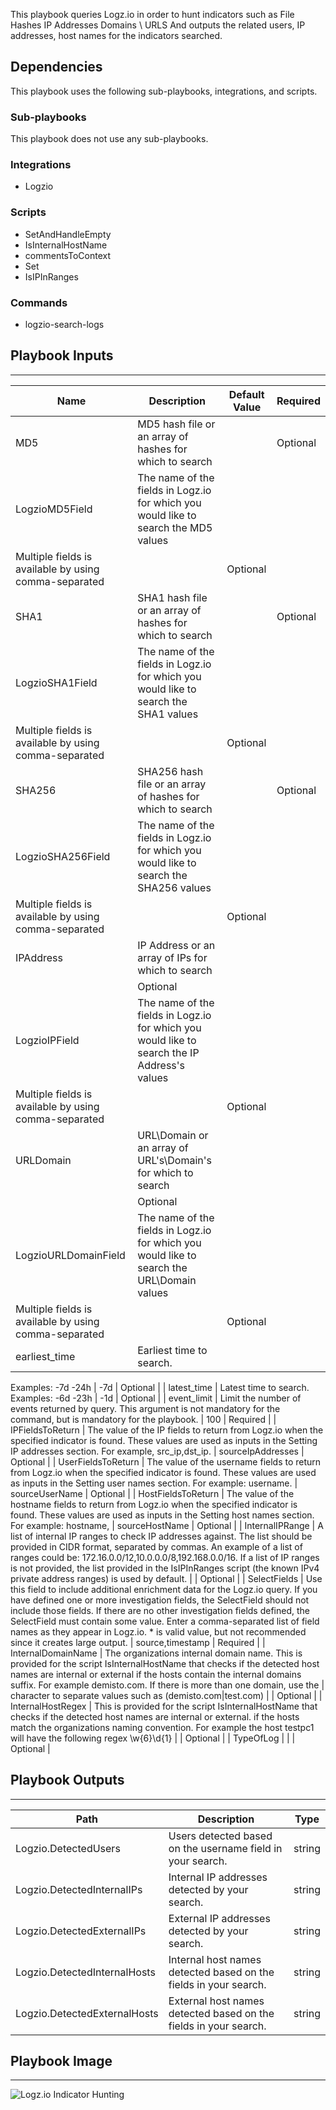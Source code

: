 This playbook queries Logz.io in order to hunt indicators such as
File Hashes
IP Addresses
Domains \ URLS
And outputs the related users, IP addresses, host names for the indicators searched.

## Dependencies
This playbook uses the following sub-playbooks, integrations, and scripts.

### Sub-playbooks
This playbook does not use any sub-playbooks.

### Integrations
* Logzio

### Scripts
* SetAndHandleEmpty
* IsInternalHostName
* commentsToContext
* Set
* IsIPInRanges

### Commands
* logzio-search-logs

## Playbook Inputs
---

| **Name** | **Description** | **Default Value** | **Required** |
| --- | --- | --- | --- |
| MD5 | MD5 hash file or an array of hashes for which to search |  | Optional |
| LogzioMD5Field | The name of the fields in Logz.io for which you would like to search the MD5 values
Multiple fields is available by using comma\-separated  |  | Optional |
| SHA1 | SHA1 hash file or an array of hashes for which to search |  | Optional |
| LogzioSHA1Field | The name of the fields in Logz.io for which you would like to search the SHA1 values
Multiple fields is available by using comma\-separated  |  | Optional |
| SHA256 | SHA256 hash file or an array of hashes for which to search |  | Optional |
| LogzioSHA256Field | The name of the fields in Logz.io for which you would like to search the SHA256 values
Multiple fields is available by using comma\-separated  |  | Optional |
| IPAddress | IP Address or an array of IPs for which to search
 |  | Optional |
| LogzioIPField | The name of the fields in Logz.io for which you would like to search the IP Address's values
Multiple fields is available by using comma\-separated  |  | Optional |
| URLDomain | URL\\Domain  or an array of URL's\\Domain's for which to search
 |  | Optional |
| LogzioURLDomainField | The name of the fields in Logz.io for which you would like to search the URL\\Domain values
Multiple fields is available by using comma\-separated  |  | Optional |
| earliest_time | Earliest time to search.
Examples:
\-7d
\-24h | -7d | Optional |
| latest_time | Latest time to search.
Examples:
\-6d
\-23h | -1d | Optional |
| event_limit | Limit the number of events returned by query. This argument is not mandatory for the command, but is mandatory for the playbook. | 100 | Required |
| IPFieldsToReturn | The value of the IP fields to return from Logz.io when the specified indicator is found. These values are used as inputs in the Setting IP addresses section. For example, src\_ip,dst\_ip. | sourceIpAddresses | Optional |
| UserFieldsToReturn | The value of the username fields to return from Logz.io when the specified indicator is found. These values are used as inputs in the Setting user names section. For example: username. | sourceUserName | Optional |
| HostFieldsToReturn | The value of the hostname fields to return from Logz.io when the specified indicator is found. These values are used as inputs in the Setting host names section. For example: hostname, | sourceHostName | Optional |
| InternalIPRange | A list of internal IP ranges to check IP addresses against. The list should be provided in CIDR format, separated by commas. An example of a list of ranges could be: 172.16.0.0/12,10.0.0.0/8,192.168.0.0/16. If a list of IP ranges is not provided, the list provided in the IsIPInRanges script \(the known IPv4 private address ranges\) is used by default. |  | Optional |
| SelectFields | Use this field to include additional enrichment data for the Logz.io query. If you have defined one or more investigation fields, the SelectField should not include those fields. If there are no other investigation fields defined, the SelectField must contain some value. Enter a comma\-separated list of field names as they appear in Logz.io. \* is valid value, but not recommended since it creates large output. | source,timestamp | Required |
| InternalDomainName | The organizations internal domain name. This is provided for the script IsInternalHostName that checks if the detected host names are internal or external if the hosts contain the internal domains suffix. For example demisto.com. If there is more than one domain, use the | character to separate values such as \(demisto.com|test.com\) |  | Optional |
| InternalHostRegex | This is provided for the script IsInternalHostName that checks if the detected host names are internal or external. if the hosts match the organizations naming convention. For example the host testpc1 will have the following regex \\w\{6\}\\d\{1\} |  | Optional |
| TypeOfLog |  |  | Optional |

## Playbook Outputs
---

| **Path** | **Description** | **Type** |
| --- | --- | --- |
| Logzio.DetectedUsers | Users detected based on the username field in your search. | string |
| Logzio.DetectedInternalIPs | Internal IP addresses detected by your search. | string |
| Logzio.DetectedExternalIPs | External IP addresses detected by your search. | string |
| Logzio.DetectedInternalHosts | Internal host names detected based on the fields in your search. | string |
| Logzio.DetectedExternalHosts | External host names detected based on the fields in your search. | string |

## Playbook Image
---
![Logz.io Indicator Hunting ](../../doc_files/Logz.io_Indicator_Hunting.png)
